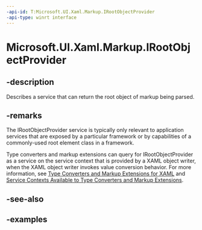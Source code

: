 ```yaml
---
-api-id: T:Microsoft.UI.Xaml.Markup.IRootObjectProvider
-api-type: winrt interface
---
```


# Microsoft.UI.Xaml.Markup.IRootObjectProvider

<!--
public interface IRootObjectProvider
-->

## -description

Describes a service that can return the root object of markup being parsed.

## -remarks

The IRootObjectProvider service is typically only relevant to application services that are exposed by a particular framework or by capabilities of a commonly-used root element class in a framework.

Type converters and markup extensions can query for IRootObjectProvider as a service on the service context that is provided by a XAML object writer, when the XAML object writer invokes value conversion behavior. For more information, see [Type Converters and Markup Extensions for XAML](/dotnet/desktop/xaml-services/type-converters-and-markup-extensions) and [Service Contexts Available to Type Converters and Markup Extensions](/dotnet/desktop/xaml-services/service-contexts-with-type-converters-and-markup-extensions).

## -see-also

## -examples
